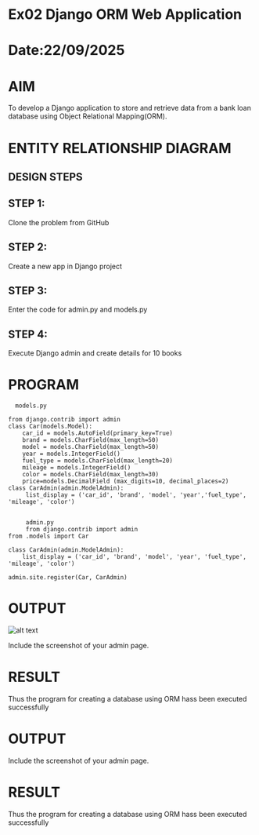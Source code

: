 # Ex02 Django ORM Web Application
# Date:22/09/2025
# AIM
To develop a Django application to store and retrieve data from a bank loan database using Object Relational Mapping(ORM).

# ENTITY RELATIONSHIP DIAGRAM
## DESIGN STEPS
## STEP 1:
Clone the problem from GitHub

## STEP 2:
Create a new app in Django project

## STEP 3:
Enter the code for admin.py and models.py

## STEP 4:
Execute Django admin and create details for 10 books

# PROGRAM
```
  models.py
  
from django.contrib import admin
class Car(models.Model):
    car_id = models.AutoField(primary_key=True)  
    brand = models.CharField(max_length=50)
    model = models.CharField(max_length=50)
    year = models.IntegerField()
    fuel_type = models.CharField(max_length=20)
    mileage = models.IntegerField()
    color = models.CharField(max_length=30)
    price=models.DecimalField (max_digits=10, decimal_places=2)
class CarAdmin(admin.ModelAdmin):
     list_display = ('car_id', 'brand', 'model', 'year','fuel_type', 'mileage', 'color')

     
     admin.py
     from django.contrib import admin
from .models import Car

class CarAdmin(admin.ModelAdmin):
    list_display = ('car_id', 'brand', 'model', 'year', 'fuel_type', 'mileage', 'color')

admin.site.register(Car, CarAdmin)
  ```
    
# OUTPUT
![alt text](<../Screenshot 2025-09-22 101742.png>)

Include the screenshot of your admin page.

# RESULT
Thus the program for creating a database using ORM hass been executed successfully

# OUTPUT
Include the screenshot of your admin page.

# RESULT
Thus the program for creating a database using ORM hass been executed successfully
